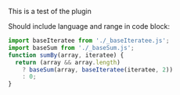 This is a test of the plugin

Should include language and range in code block:

```javascript
import baseIteratee from './_baseIteratee.js';
import baseSum from './_baseSum.js';
function sumBy(array, iteratee) {
  return (array && array.length)
    ? baseSum(array, baseIteratee(iteratee, 2))
    : 0;
}
```
